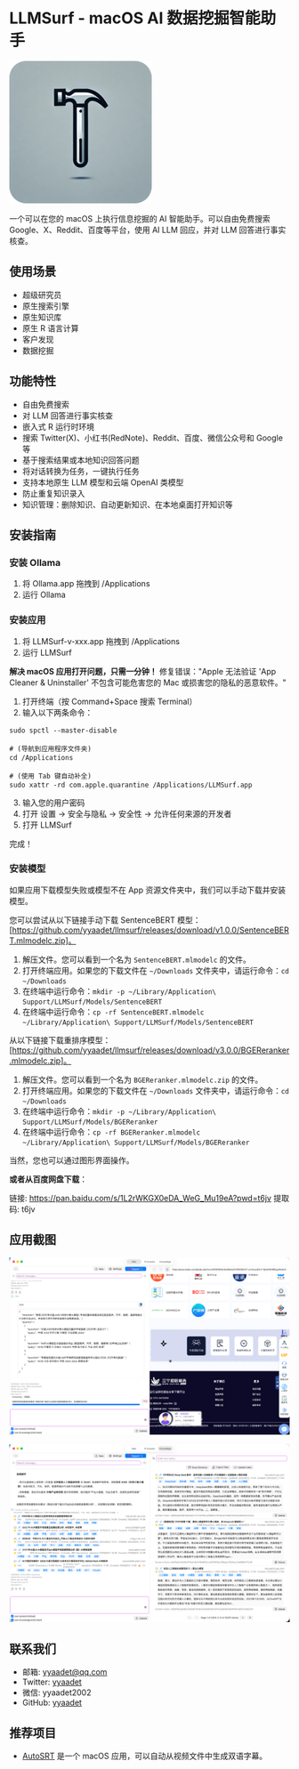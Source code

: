 # LLMSurf - macOS AI 数据挖掘智能助手

![LLMSurf](https://raw.githubusercontent.com/yyaadet/llmsurf/main/images/logo.png)

一个可以在您的 macOS 上执行信息挖掘的 AI 智能助手。可以自由免费搜索 Google、X、Reddit、百度等平台，使用 AI LLM 回应，并对 LLM 回答进行事实核查。

## 使用场景

- 超级研究员
- 原生搜索引擎
- 原生知识库
- 原生 R 语言计算
- 客户发现
- 数据挖掘

## 功能特性

- 自由免费搜索
- 对 LLM 回答进行事实核查
- 嵌入式 R 运行时环境
- 搜索 Twitter(X)、小红书(RedNote)、Reddit、百度、微信公众号和 Google 等
- 基于搜索结果或本地知识回答问题
- 将对话转换为任务，一键执行任务
- 支持本地原生 LLM 模型和云端 OpenAI 类模型
- 防止重复知识录入
- 知识管理：删除知识、自动更新知识、在本地桌面打开知识等

## 安装指南

### 安装 Ollama

1. 将 Ollama.app 拖拽到 /Applications
2. 运行 Ollama


### 安装应用

1. 将 LLMSurf-v-xxx.app 拖拽到 /Applications
2. 运行 LLMSurf

**解决 macOS 应用打开问题，只需一分钟！** 修复错误："Apple 无法验证 'App Cleaner & Uninstaller' 不包含可能危害您的 Mac 或损害您的隐私的恶意软件。"

1. 打开终端（按 Command+Space 搜索 Terminal）
2. 输入以下两条命令：

```shell
sudo spctl --master-disable

# (导航到应用程序文件夹)
cd /Applications 

# (使用 Tab 键自动补全)
sudo xattr -rd com.apple.quarantine /Applications/LLMSurf.app 
```
3. 输入您的用户密码
4. 打开 设置 -> 安全与隐私 -> 安全性 -> 允许任何来源的开发者
5. 打开 LLMSurf

完成！

### 安装模型

如果应用下载模型失败或模型不在 App 资源文件夹中，我们可以手动下载并安装模型。

您可以尝试从以下链接手动下载 SentenceBERT 模型：[https://github.com/yyaadet/llmsurf/releases/download/v1.0.0/SentenceBERT.mlmodelc.zip]。

1. 解压文件。您可以看到一个名为 `SentenceBERT.mlmodelc` 的文件。
2. 打开终端应用。如果您的下载文件在 `~/Downloads` 文件夹中，请运行命令：`cd ~/Downloads`
3. 在终端中运行命令：`mkdir -p ~/Library/Application\ Support/LLMSurf/Models/SentenceBERT`
4. 在终端中运行命令：`cp -rf SentenceBERT.mlmodelc ~/Library/Application\ Support/LLMSurf/Models/SentenceBERT`


从以下链接下载重排序模型：[https://github.com/yyaadet/llmsurf/releases/download/v3.0.0/BGEReranker.mlmodelc.zip]。

1. 解压文件。您可以看到一个名为 `BGEReranker.mlmodelc.zip` 的文件。
2. 打开终端应用。如果您的下载文件在 `~/Downloads` 文件夹中，请运行命令：`cd ~/Downloads`
3. 在终端中运行命令：`mkdir -p ~/Library/Application\ Support/LLMSurf/Models/BGEReranker`
4. 在终端中运行命令：`cp -rf BGEReranker.mlmodelc ~/Library/Application\ Support/LLMSurf/Models/BGEReranker`


当然，您也可以通过图形界面操作。

**或者从百度网盘下载**：

链接: https://pan.baidu.com/s/1L2rWKGX0eDA_WeG_Mu19eA?pwd=t6jv 提取码: t6jv

## 应用截图

![主界面](https://raw.githubusercontent.com/yyaadet/llmsurf/main/screenshots/main.png)

![知识管理](https://raw.githubusercontent.com/yyaadet/llmsurf/main/screenshots/knowledge_manage.png)

## 联系我们

- 邮箱: yyaadet@qq.com
- Twitter: [yyaadet](https://twitter.com/yyaadet)
- 微信: yyaadet2002
- GitHub: [yyaadet](https://github.com/yyaadet)

## 推荐项目

- [AutoSRT](https://github.com/yyaadet/autosrt_page) 是一个 macOS 应用，可以自动从视频文件中生成双语字幕。
